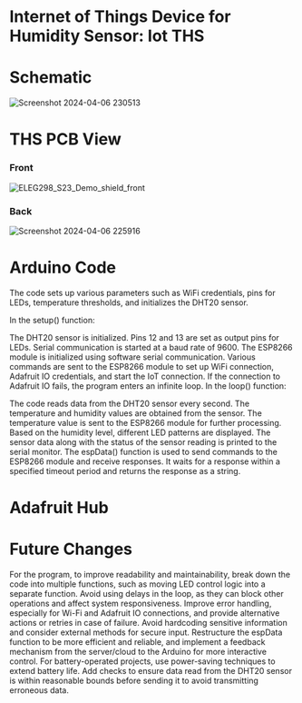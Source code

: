 # Internet of Things Device for Humidity Sensor: Iot THS

# Schematic
![Screenshot 2024-04-06 230513](https://github.com/adeyem1Ekund4/cpeg298-finalProject-udel/assets/166171920/9c108faf-6b6c-4b0c-bf3a-904a47088827)

# THS PCB View
### Front
![ELEG298_S23_Demo_shield_front](https://github.com/adeyem1Ekund4/cpeg298-finalProject-udel/assets/166171920/6d1b5edc-51f2-4fbc-bab8-1108e5776976)
### Back
![Screenshot 2024-04-06 225916](https://github.com/adeyem1Ekund4/cpeg298-finalProject-udel/assets/166171920/7afed081-bce0-42c4-8a09-7d4b1503581c)

# Arduino Code
The code sets up various parameters such as WiFi credentials, pins for LEDs, temperature thresholds, and initializes the DHT20 sensor.

In the setup() function:

The DHT20 sensor is initialized.
Pins 12 and 13 are set as output pins for LEDs.
Serial communication is started at a baud rate of 9600.
The ESP8266 module is initialized using software serial communication.
Various commands are sent to the ESP8266 module to set up WiFi connection, Adafruit IO credentials, and start the IoT connection.
If the connection to Adafruit IO fails, the program enters an infinite loop.
In the loop() function:

The code reads data from the DHT20 sensor every second.
The temperature and humidity values are obtained from the sensor.
The temperature value is sent to the ESP8266 module for further processing.
Based on the humidity level, different LED patterns are displayed.
The sensor data along with the status of the sensor reading is printed to the serial monitor.
The espData() function is used to send commands to the ESP8266 module and receive responses. It waits for a response within a specified timeout period and returns the response as a string.

# Adafruit Hub


# Future Changes
For the program, to improve readability and maintainability, break down the code into multiple functions, such as moving LED control logic into a separate function. Avoid using delays in the loop, as they can block other operations and affect system responsiveness. Improve error handling, especially for Wi-Fi and Adafruit IO connections, and provide alternative actions or retries in case of failure. Avoid hardcoding sensitive information and consider external methods for secure input. Restructure the espData function to be more efficient and reliable, and implement a feedback mechanism from the server/cloud to the Arduino for more interactive control. For battery-operated projects, use power-saving techniques to extend battery life. Add checks to ensure data read from the DHT20 sensor is within reasonable bounds before sending it to avoid transmitting erroneous data.
